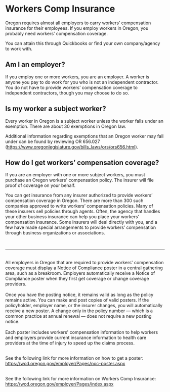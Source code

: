 # Workers Comp Insurance

Oregon requires almost all employers to carry workers’ compensation insurance for their employees. If you employ workers in Oregon, you probably need workers’ compensation coverage.

You can attain this through Quickbooks or find your own company/agency to work with.

## Am I an employer?

If you employ one or more workers, you are an employer. A worker is anyone you pay to do work for you who is not an independent contractor. You do not have to provide workers’ compensation coverage to independent contractors, though you may choose to do so.

## Is my worker a subject worker?

Every worker in Oregon is a subject worker unless the worker falls under an exemption. There are about 30 exemptions in Oregon law.

Additional information regarding exemptions that an Oregon worker may fall under can be found by reviewing OR 656.027 (https://www.oregonlegislature.gov/bills_laws/ors/ors656.html).

## How do I get workers’ compensation coverage?

If you are an employer with one or more subject workers, you must purchase an Oregon workers' compensation policy. The insurer will file proof of coverage on your behalf.

You can get insurance from any insurer authorized to provide workers’ compensation coverage in Oregon. There are more than 300 such companies approved to write workers’ compensation policies. Many of these insurers sell policies through agents. Often, the agency that handles your other business insurance can help you place your workers’ compensation insurance. Some insurers will deal directly with you, and a few have made special arrangements to provide workers’ compensation through business organizations or associations.

<br>
<hr>
<br
>
All employers in Oregon that are required to provide workers' compensation coverage must display a Notice of Compliance poster in a central gathering area, such as a breakroom. Employers automatically receive a Notice of Compliance poster when they first get coverage or change coverage providers.
<br>
<br>
Once you have the posting notice, it remains valid as long as the policy remains active. You can make and post copies of valid posters. If the policyholder, employer name, or the insurer changes, you will automatically receive a new poster. A change only in the policy number — which is a common practice at annual renewal — does not require a new posting notice.
<br>
<br>
Each poster includes workers' compensation information to help workers and employers provide current insurance information to health care providers at the time of injury to speed up the claims process.
<br>
<br>

See the following link for more information on how to get a poster: https://wcd.oregon.gov/employer/Pages/noc-poster.aspx
<br>
<br>

See the following link for more information on Workers Comp Insurance: https://wcd.oregon.gov/employer/Pages/index.aspx